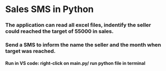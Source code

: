 # Sales SMS in Python

### The application can read all excel files, indentify the seller could reached the target of 55000 in sales.

### Send a SMS to inform the name the seller and the month when target was reached. 

#### Run in VS code: right-click on main.py/ run python file in terminal
